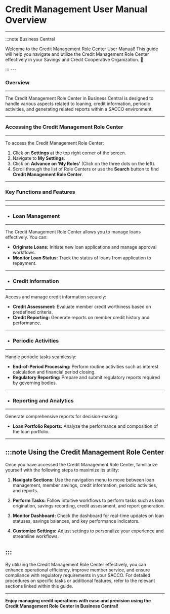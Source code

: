 # Credit Management User Manual Overview
---

:::note Business Central
<div class="container">
    <div class="custom-note">
        <p>Welcome to the Credit Management Role Center User Manual! This guide will help you navigate and utilize the Credit Management Role Center effectively in your Savings and Credit Cooperative Organization. 🤗</p>
    </div>
</div>
:::
---

### Overview
---

The Credit Management Role Center in Business Central is designed to handle various aspects related to loaning, credit information, periodic activities, and generating related reports within a SACCO environment.

---
### Accessing the Credit Management Role Center
---

To access the Credit Management Role Center:
1. Click on **Settings** at the top right corner of the screen.
2. Navigate to **My Settings**.
3. Click on **Advance on ‘My Roles’** (Click on the three dots on the left).
4. Scroll through the list of Role Centers or use the **Search** button to find **Credit Management Role Center**.

---
### Key Functions and Features
---

---
- ### Loan Management
---

The Credit Management Role Center allows you to manage loans effectively. You can:
- **Originate Loans:** Initiate new loan applications and manage approval workflows.
- **Monitor Loan Status:** Track the status of loans from application to repayment.

---
- ### Credit Information
---

Access and manage credit information securely:
- **Credit Assessment:** Evaluate member credit worthiness based on predefined criteria.
- **Credit Reporting:** Generate reports on member credit history and performance.

---
- ### Periodic Activities
---

Handle periodic tasks seamlessly:
- **End-of-Period Processing:** Perform routine activities such as interest calculation and financial period closing.
- **Regulatory Reporting:** Prepare and submit regulatory reports required by governing bodies.

---
- ### Reporting and Analytics
---

Generate comprehensive reports for decision-making:
- **Loan Portfolio Reports:** Analyze the performance and composition of the loan portfolio.

---
:::note Using the Credit Management Role Center
---

Once you have accessed the Credit Management Role Center, familiarize yourself with the following steps to maximize its utility:

1. **Navigate Sections:** Use the navigation menu to move between loan management, member savings, credit information, periodic activities, and reports.
   
2. **Perform Tasks:** Follow intuitive workflows to perform tasks such as loan origination, savings recording, credit assessment, and report generation.

3. **Monitor Dashboard:** Check the dashboard for real-time updates on loan statuses, savings balances, and key performance indicators.

4. **Customize Settings:** Adjust settings to personalize your experience and streamline workflows.

:::
---

By utilizing the Credit Management Role Center effectively, you can enhance operational efficiency, improve member service, and ensure compliance with regulatory requirements in your SACCO. For detailed procedures on specific tasks or additional features, refer to the relevant sections linked within this guide.

---

**Enjoy managing credit operations with ease and precision using the Credit Management Role Center in Business Central!**

